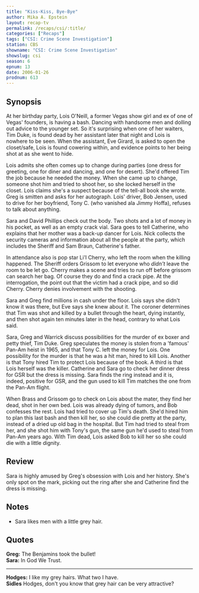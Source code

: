 ```yaml
---
title: "Kiss-Kiss, Bye-Bye"
author: Mika A. Epstein
layout: recap-tv
permalink: /recaps/csi/:title/
categories: ["Recaps"]
tags: ["CSI: Crime Scene Investigation"]
station: CBS
showname: "CSI: Crime Scene Investigation"
showslug: csi
season: 6
epnum: 13
date: 2006-01-26
prodnum: 613  
---
```


## Synopsis

At her birthday party, Lois O'Neill, a former Vegas show girl and ex of one of Vegas' founders, is having a bash. Dancing with handsome men and dolling out advice to the younger set. So it's surprising when one of her waiters, Tim Duke, is found dead by her assistant later that night and Lois is nowhere to be seen. When the assistant, Eve Girard, is asked to open the closet/safe, Lois is found cowering within, and evidence points to her being shot at as she went to hide.

Lois admits she often comes up to change during parties (one dress for greeting, one for diner and dancing, and one for desert). She'd offered Tim the job because he needed the money. When she came up to change, someone shot him and tried to shoot her, so she locked herself in the closet. Lois claims she's a suspect because of the tell-all book she wrote. Greg is smitten and asks for her autograph. Lois' driver, Bob Jensen, used to drive for her boyfriend, Tony C. (who vanished ala Jimmy Hoffa), refuses to talk about anything.

Sara and David Phillips check out the body. Two shots and a lot of money in his pocket, as well as an empty crack vial. Sara goes to tell Catherine, who explains that her mother was a back-up dancer for Lois. Nick collects the security cameras and information about all the people at the party, which includes the Sheriff and Sam Braun, Catherine's father.

In attendance also is pop star Li'l Cherry, who left the room when the killing happened. The Sheriff orders Grissom to let everyone who _didn't_ leave the room to be let go. Cherry makes a scene and tries to run off before grissom can search her bag. Of course they do and find a crack pipe. At the interrogation, the point out that the victim had a crack pipe, and so did Cherry. Cherry denies involvement with the shooting.

Sara and Greg find millions in cash under the floor. Lois says she didn't know it was there, but Eve says she knew about it. The coroner determines that Tim was shot and killed by a bullet through the heart, dying instantly, and then shot again ten minutes later in the head, contrary to what Lois said.

Sara, Greg and Warrick discuss possibilities for the murder of ex boxer and petty thief, Tim Duke. Greg speculates the money is stolen from a 'famous' Pan-Am heist in 1965, and that Tony C. left the money for Lois. One possibility for the murder is that he was a hit man, hired to kill Lois. Another is that Tony hired Tim to protect Lois because of the book. A third is that Lois herself was the killer. Catherine and Sara go to check her dinner dress for GSR but the dress is missing. Sara finds the ring instead and it is, indeed, positive for GSR, and the gun used to kill Tim matches the one from the Pan-Am flight.

When Brass and Grissom go to check on Lois about the mater, they find her dead, shot in her own bed. Lois was already dying of tumors, and Bob confesses the rest. Lois had tried to cover up Tim's death. She'd hired him to plan this last bash and then kill her, so she could die pretty at the party, instead of a dried up old bag in the hospital. But Tim had tried to steal from her, and she shot him with Tony's gun, the same gun he'd used to steal from Pan-Am years ago. With Tim dead, Lois asked Bob to kill her so she could die with a little dignity.

## Review

Sara is highly amused by Greg's obsession with Lois and her history. She's only spot on the mark, picking out the ring after she and Catherine find the dress is missing.

## Notes

* Sara likes men with a little grey hair.

## Quotes

**Greg:** The Benjamins took the bullet!  
**Sara:** In God We Trust.  

- - -

**Hodges:** I like my grey hairs. What two I have.  
**Sidles** Hodges, don't you know that grey hair can be very attractive?